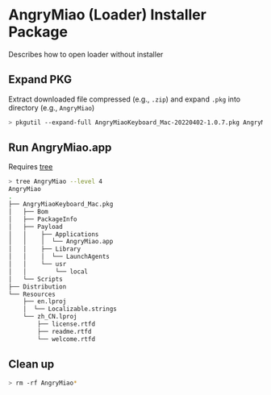 # AngryMiao (Loader) Installer Package
Describes how to open loader without installer

## Expand PKG
Extract downloaded file compressed (e.g., `.zip`) and expand `.pkg` into directory (e.g., `AngryMiao`)
```sh
> pkgutil --expand-full AngryMiaoKeyboard_Mac-20220402-1.0.7.pkg AngryMiao
```

## Run AngryMiao.app
Requires [tree](https://github.com/Old-Man-Programmer/tree)
```sh
> tree AngryMiao --level 4
AngryMiao
.
├── AngryMiaoKeyboard_Mac.pkg
│   ├── Bom
│   ├── PackageInfo
│   ├── Payload
│   │    ├── Applications
│   │    │  └── AngryMiao.app
│   │    ├── Library
│   │    │  └── LaunchAgents
│   │    └── usr
│   │        └── local
│   └── Scripts
├── Distribution
└── Resources
    ├── en.lproj
    │  └── Localizable.strings
    └── zh_CN.lproj
        ├── license.rtfd
        ├── readme.rtfd
        └── welcome.rtfd
```

## Clean up
```sh
> rm -rf AngryMiao*
```
